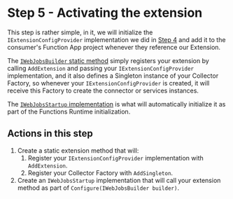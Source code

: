 # Step 5 - Activating the extension

This step is rather simple, in it, we will initialize the `IExtensionConfigProvider` implementation we did in [Step 4](../step4/README.md) and add it to the consumer's Function App project whenever they reference our Extension.

The [`IWebJobsBuilder` static method](./CosmosDBWebJobsBuilderExtensions.cs) simply registers your extension by calling `AddExtension` and passing your `IExtensionConfigProvider` implementation, and it also defines a Singleton instance of your Collector Factory, so whenever your `IExtensionConfigProvider` is created, it will receive this Factory to create the connector or services instances. 

The [`IWebJobsStartup` implementation](./CosmosDBWebJobsStartup.cs) is what will automatically initialize it as part of the Functions Runtime initialization.

## Actions in this step

1. Create a static extension method that will:
    1. Register your `IExtensionConfigProvider` implementation with `AddExtension`.
    2. Register your Collector Factory with `AddSingleton`.
2. Create an `IWebJobsStartup` implementation that will call your extension method as part of `Configure(IWebJobsBuilder builder)`.
